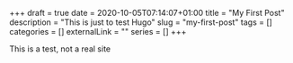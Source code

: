 +++
draft = true
date = 2020-10-05T07:14:07+01:00
title = "My First Post"
description = "This is just to test Hugo"
slug = "my-first-post" 
tags = []
categories = []
externalLink = ""
series = []
+++

This is a test, not a real site

